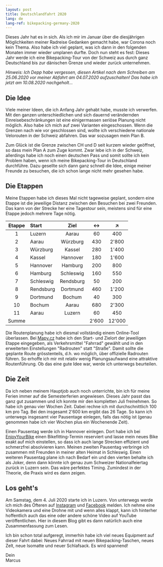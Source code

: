 ```yaml
---
layout: post
title: Deutschlandfahrt 2020
lang: de
lang-ref: bikepacking-germany-2020
---
```


Dieses Jahr hat es in sich. Als ich mir im Januar über die diesjährigen Möglichkeiten meiner Radreise Gedanken gemacht habe, war Corona noch kein Thema. Also habe ich viel geplant, was ich dann in den folgenden Monaten immer wieder umplanen durfte. Doch nun steht es fest: Dieses Jahr werde ich eine Bikepacking-Tour von der Schweiz aus durch ganz Deutschland bis zur dänischen Grenze und wieder zurück unternehmen.

_Hinweis: Ich Depp habe vergessen, diesen Artikel nach dem Schreiben am 25.06.2020 vor meiner Abfahrt am 04.07.2020 aufzuschalten! Das habe ich jetzt am 10.08.2020 nachgeholt..._

## Die Idee

Viele meiner Ideen, die ich Anfang Jahr gehabt habe, musste ich verwerfen. Mit den ganzen unterschiedlichen und sich dauernd verändernden Einreisebeschränkungen ist eine einigermassen seriöse Planung nicht möglich. Also habe ich mich auf zwei Varianten eingeschossen. Wenn die Grenzen nach wie vor geschlossen sind, wollte ich verschiedene nationale Velorouten in der Schweiz abfahren. Das war sozusagen mein Plan B.

Zum Glück ist die Grenze zwischen CH und D seit kurzem wieder geöffnet, so dass mein Plan A zum Zuge kommt. Zwar lebe ich in der Schweiz, allerdings habe ich noch einen deutschen Pass und somit sollte ich kein Problem haben, wenn ich meine Bikepacking-Tour in Deutschland durchführe. Dazu gesellte sich dann ganz schnell die Idee, einige meiner Freunde zu besuchen, die ich schon lange nicht mehr gesehen habe.
 
## Die Etappen

Meine Etappen habe ich dieses Mal nicht tageweise geplant, sondern eine Etappe ist die jeweilige Distanz zwischen den Besuchen bei zwei Freunden. Das kann von der Strecke her eine Tagestour sein, meistens sind für eine Etappe jedoch mehrere Tage nötig.

| Etappe | Start | Ziel | ↔ | ↗ |
| :--: | :-- | :--: | :--: | :--: |
| 1 | Luzern | Aarau | 60 | 400 |
| 2 | Aarau | Würzburg | 430 | 2'800 |
| 3 | Würzburg | Kassel | 280 | 1'400 |
| 4 | Kassel | Hannover | 180 | 1'600 |
| 5 | Hannover | Hamburg | 200 | 800 |
| 6 | Hamburg | Schleswig | 160 | 550 |
| 7 | Schleswig | Rendsburg | 50 | 200 |
| 8 | Rendsburg | Dortmund | 460 | 1'200 |
| 9 | Dortmund | Bochum | 40 | 300 |
| 10 | Bochum | Aarau | 680 | 2'300 |
| 11 | Aarau | Luzern | 60 | 450 |
| Summe |  |  | 2'600 | 12'000 |

Die Routenplanung habe ich diesmal vollständig einem Online-Tool überlassen. Bei [Mapy.cz](https://mapy.cz/) habe ich den Start- und Zielort der jeweiligen Etappe eingegeben, als Verkehrsmittel "Fahrrad" gewählt und in den erweiterten Einstellungen "Radrouten" statt "Straße". Damit sollte die geplante Route grösstenteils, d.h. wo möglich, über offizielle Radrouten führen. So erhoffe ich mir mit relativ wenig Planungsaufwand eine attraktive Routenführung. Ob das eine gute Idee war, werde ich unterwegs beurteilen.

## Die Zeit

Da ich neben meinem Hauptjob auch noch unterrichte, bin ich für meine Ferien immer auf die Semesterferien angewiesen. Dieses Jahr passt das ganz gut zusammen und ich konnte mir den kompletten Juli freinehmen. So habe ich genau vier Wochen Zeit. Dabei rechne ich mit durchschnittlich 100 km pro Tag. Bei den insgesamt 2'600 km ergibt das 26 Tage. So kann ich unterwegs insgesamt vier Pausentage einlegen, falls das nötig ist (genau genommen habe ich vier Wochen plus ein Wochenende Zeit).

Einen Pausentag werde ich in Hannover einlegen. Dort habe ich bei [EnjoyYourBike](https://www.enjoyyourbike.com/) einen Bikefitting-Termin reserviert und lasse mein neues Bike exakt auf mich einstellen, so dass ich auch lange Strecken  effizient und schmerzfrei absolvieren kann. Meinen zweiten Pausentag verbringe ich zusammen mit Freunden in meiner alten Heimat in Schleswig. Einen weiteren Pausentag plane ich nach Bedarf ein und den vierten behalte ich als Joker, denn dann könnte ich genau zum Schweizer Nationalfeiertag zurück in Luzern sein. Das wäre perfektes Timing. Zumindest in der Theorie, die Praxis wird es dann zeigen.

## Los geht's

Am Samstag, dem 4. Juli 2020 starte ich in Luzern. Von unterwegs werde ich mich des Öfteren auf [Instagram](https://www.instagram.com/fatmancycling/) und [Facebook](https://www.facebook.com/FatManCyclingTours) melden. Ich nehme eine Videokamera und eine Drohne mit und wenn alles klappt, kann ich hinterher hoffentlich auch das eine oder andere schöne Video auf YouTube veröffentlichen. Hier in diesem Blog gibt es dann natürlich auch eine Zusammenfassung zum Lesen.

Ich bin schon total aufgeregt, immerhin habe ich viel neues Equipment auf dieser Fahrt dabei: Neues Fahrrad mit neuen Bikepacking-Taschen, neues Zelt, neue Isomatte und neuer Schlafsack. Es wird spannend!

Dein  
Marcus
